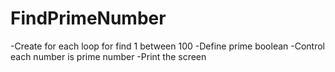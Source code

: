 # FindPrimeNumber

-Create for each loop for find 1 between 100
-Define prime boolean
-Control each number is prime number
-Print the screen
